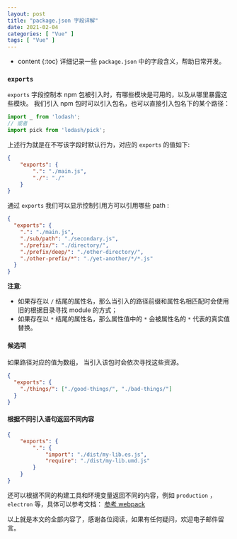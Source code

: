 ```yaml
---
layout: post
title: "package.json 字段详解"
date: 2021-02-04
categories: [ "Vue" ]
tags: [ "Vue" ]
---
```


* content
{:toc}
详细记录一些 `package.json` 中的字段含义，帮助日常开发。
<!-- more -->

### `exports`
`exports` 字段控制本 npm 包被引入时，有哪些模块是可用的，以及从哪里暴露这些模块。
我们引入 npm 包时可以引入包名，也可以直接引入包名下的某个路径：
```js
import _ from 'lodash';
// 或者
import pick from 'lodash/pick';
```

上述行为就是在不写该字段时默认行为，对应的 `exports` 的值如下:
```json
{
    "exports": {
        ".": "./main.js",
        "./": "./"
    }
}
```

通过 `exports` 我们可以显示控制引用方可以引用哪些 path :
```json
{
  "exports": {
    ".": "./main.js",
    "./sub/path": "./secondary.js",
    "./prefix/": "./directory/",
    "./prefix/deep/": "./other-directory/",
    "./other-prefix/*": "./yet-another/*/*.js"
  }
}
```

**注意**: 
- 如果存在以 `/` 结尾的属性名，那么当引入的路径前缀和属性名相匹配时会使用旧的根据目录寻找 module 的方式；
- 如果存在以 `*` 结尾的属性名，那么属性值中的 `*` 会被属性名的 `*` 代表的真实值替换。

#### 候选项
如果路径对应的值为数组， 当引入该包时会依次寻找这些资源。
```json
{
  "exports": {
    "./things/": ["./good-things/", "./bad-things/"]
  }
}
```

#### 根据不同引入语句返回不同内容
```json
{
    "exports": {
        ".": {
            "import": "./dist/my-lib.es.js",
            "require": "./dist/my-lib.umd.js"
        }
    }
}
```
还可以根据不同的构建工具和环境变量返回不同的内容，例如 `production` ，`electron` 等，具体可以参考文档：
[参考 webpack](https://webpack.js.org/guides/package-exports/)

以上就是本文的全部内容了，感谢各位阅读，如果有任何疑问，欢迎电子邮件留言。

